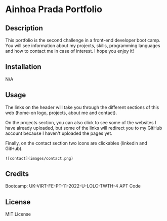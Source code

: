 # Ainhoa Prada Portfolio

## Description

This portfolio is the second challenge in a front-end developer boot camp. You will see information about my projects, skills, programming languages and how to contact me in case of interest. I hope you enjoy it!

## Installation
N/A

## Usage

The links on the header will take you through the different sections of this web (home-on logo, projects, about me and contact).

On the projects section, you can also click to see some of the websites I have already uploaded, but some of the links will redirect you to my GitHub account because I haven't uploaded the pages yet.

Finally, on the contact section two icons are clickables (linkedin and GitHub).


    ![contact](images/contact.png)
    

## Credits 
Bootcamp: UK-VIRT-FE-PT-11-2022-U-LOLC-TWTH-4
APT Code

## License
MIT License

